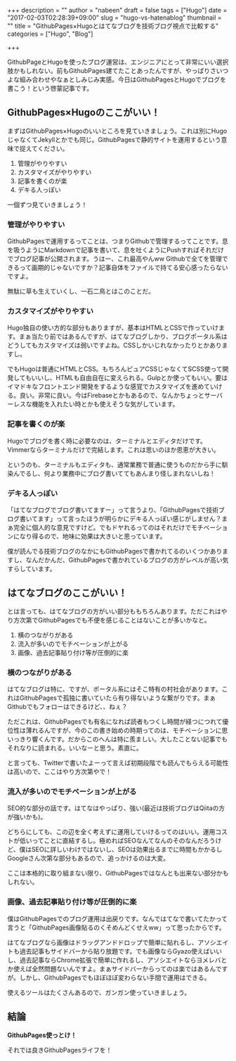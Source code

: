 +++
description = ""
author = "nabeen"
draft = false
tags = ["Hugo"]
date = "2017-02-03T02:28:39+09:00"
slug = "hugo-vs-hatenablog"
thumbnail = ""
title = "GithubPages×Hugoとはてなブログを技術ブログ視点で比較する"
categories = ["Hugo", "Blog"]

+++

GithubPageとHugoを使ったブログ運営は、エンジニアにとって非常にいい選択肢かもしれない。前もGithubPages建てたことあったんですが、やっぱりさいつよな組み合わせやなぁとしみじみ実感。今日はGithubPagesとHugoでブログを書こう！という啓蒙記事です。

## GithubPages×Hugoのここがいい！
まずはGithubPages×Hugoのいいところを見ていきましょう。これは別にHugoじゃなくてJekyllとかでも同じ。GithubPagesで静的サイトを運用するという意味で捉えてください。

1. 管理がやりやすい
1. カスタマイズがやりやすい
1. 記事を書くのが楽
1. デキる人っぽい

一個ずつ見ていきましょう！

### 管理がやりやすい
GithubPagesで運用するってことは、つまりGithubで管理するってことです。息を吸うようにMarkdownで記事を書いて、息を吐くようにPushすればそれだけでブログ記事が公開されます。うはー、これ最高やんww Githubで全てを管理できるって画期的じゃないですか？記事自体をファイルで持てる安心感ったらないですよ。

無駄に草も生えていくし、一石二鳥とはこのことだ。

### カスタマイズがやりやすい
Hugo独自の使い方的な部分もありますが、基本はHTMLとCSSで作っていけます。まぁ当たり前ではあるんですが、はてなブログしかり、ブログポータル系はどうしてもカスタマイズは弱いですよね。CSSしかいじれなかったりとかありますし。

でもHugoは普通にHTMLとCSS。もちろんピュアCSSじゃなくてSCSS使って開発してもいいし、HTMLも自由自在に変えられる。Gulpとか使ってもいい。要はイマドキなフロントエンド開発をするような感覚でカスタマイズを進めていける。良い。非常に良い。今はFirebaseとかもあるので、なんかちょっとサーバーレスな機能を入れたい時とかも使えそうな気がしています。

### 記事を書くのが楽
Hugoでブログを書く時に必要なのは、ターミナルとエディタだけです。Vimmerならターミナルだけで完結します。これは思いのほか恩恵が大きい。

というのも、ターミナルもエディタも、通常業務で普通に使うものだから手に馴染んでるし、何より業務中にブログ書いててもあんまり怪しまれないしね！

### デキる人っぽい
「はてなブログでブログ書いてますー」って言うより、「GithubPagesで技術ブログ書いてます」って言ったほうが明らかにデキる人っぽい感じがしません？まぁ完全に個人的な意見ですけど。でもドヤれるってのはそれだけでモチベーションになり得るので、地味に効果は大きいと思っています。

僕が読んでる技術ブログのなかにもGithubPagesで書かれてるのいくつかありますし、なんだかんだ、GithubPagesで書かれているブログの方がレベルが高い気すらしています。

## はてなブログのここがいい！
とは言っても、はてなブログの方がいい部分ももちろんあります。ただこれはやり方次第でGithubPagesでも不便を感じることはないことが多いかなと。

1. 横のつながりがある
1. 流入が多いのでモチベーションが上がる
1. 画像、過去記事貼り付け等が圧倒的に楽

### 横のつながりがある
はてなブログは特に、ですが、ポータル系にはそこ特有の村社会があります。これはGithubPagesで孤独に書いていたら有り得ないような繋がりです。まぁGithubでもフォローはできるけど、、ねぇ？

ただこれは、GithubPagesでも有名になれば読者もつくし時間が経つにつれて優位性は薄れるんですが、今のこの書き始めの時期ってのは、モチベーションに思いっきり響くんです。だからこのへんは特に羨ましい。大したことない記事でもそれなりに読まれる。いいなーと思う。素直に。

と言っても、Twitterで書いたよーって言えば初期段階でも読んでもらえる可能性は高いので、ここはやり方次第やで！

### 流入が多いのでモチベーションが上がる
SEO的な部分の話です。はてなはやっぱり、強い(最近は技術ブログはQiitaの方が強いかも)。

どちらにしても、この辺を全く考えずに運用していけるってのはいい。運用コストが低いってことに直結するし。極めればSEOなんてなんのそのなんだろうけど、僕はSEOに詳しいわけではないし、SEOは効果出るまでに時間もかかるしGoogleさん次第な部分もあるので、追っかけるのは大変。

ここは本格的に取り組まない限り、GithubPagesではなんとも出来ない部分かもしれない。

### 画像、過去記事貼り付け等が圧倒的に楽
僕はGithubPagesでのブログ運用は出戻りです。なんではてなで書いてたかって言うと「GithubPages画像貼るのくそめんどくせえww」って思ったからです。

はてなブログなら画像はドラッグアンドドロップで簡単に貼れるし、アソシエイトも過去記事もサイドバーから貼り放題です。でも画像ならGyazo使えばいいし、過去記事ならChrome拡張で簡単に作れるし、アソシエイトならヨメレバとか使えば全然問題ないんですよ。まぁサイドバーからってのは楽ではあるんですが。しかし、GithubPagesでもほぼほぼ変わらない手間で運用はできる。

使えるツールはたくさんあるので、ガンガン使っていきましょう。

## 結論
**GithubPages使っとけ！**

それでは良きGithubPagesライフを！
